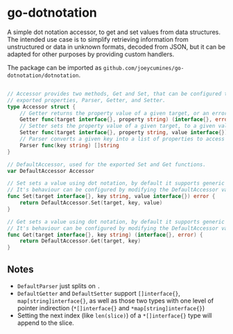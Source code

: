 # go-dotnotation

A simple dot notation accessor, to get and set values from data structures.
The intended use case is to simplify retrieving information from unstructured or
data in unknown formats, decoded from JSON, but it can be adapted for other
purposes by providing custom handlers.

The package can be imported as `github.com/joeycumines/go-dotnotation/dotnotation`.

```go

// Accessor provides two methods, Get and Set, that can be configured to handle custom data structures via the
// exported properties, Parser, Getter, and Setter.
type Accessor struct {
	// Getter returns the property value of a given target, or an error.
	Getter func(target interface{}, property string) (interface{}, error)
	// Setter sets the property value of a given target, to a given value, or returns an error.
	Setter func(target interface{}, property string, value interface{}) error
	// Parser converts a given key into a list of properties to access in order to get or set.
	Parser func(key string) []string
}

// DefaultAccessor, used for the exported Set and Get functions.
var DefaultAccessor Accessor

// Set sets a value using dot notation, by default it supports generic []interface{} and map[string]interface{} types.
// It's behaviour can be configured by modifying the DefaultAccessor variable.
func Set(target interface{}, key string, value interface{}) error {
	return DefaultAccessor.Set(target, key, value)
}

// Get sets a value using dot notation, by default it supports generic []interface{} and map[string]interface{} types.
// It's behaviour can be configured by modifying the DefaultAccessor variable.
func Get(target interface{}, key string) (interface{}, error) {
	return DefaultAccessor.Get(target, key)
}
```

## Notes

- `DefaultParser` just splits on `.`
- `DefaultGetter` and `DefaultSetter` support `[]interface{}`,
    `map[string]interface{}`, as well as those two types with one level of
    pointer indirection (`*[]interface{}` and `*map[string]interface{}`)
- Setting the next index (like `len(slice)`) of a `*[]interface{}` type
    will append to the slice.
